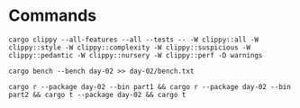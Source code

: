 # Commands

    cargo clippy --all-features --all --tests -- -W clippy::all -W clippy::style -W clippy::complexity -W clippy::suspicious -W clippy::pedantic -W clippy::nursery -W clippy::perf -D warnings
    
    cargo bench --bench day-02 >> day-02/bench.txt

    cargo r --package day-02 --bin part1 && cargo r --package day-02 --bin part2 && cargo t --package day-02 && cargo t
